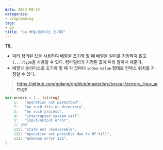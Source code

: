 ```yaml
---
date: 2023-09-23
categories:
- programming
tags:
- go
title: "Go 배열/슬라이스 초기화"
---
```


TIL;

- 미리 정의된 값을 사용하여 배열을 초기화 할 때 배열을 길이를 지정하지 않고 `[...]type`을 사용할 수 있다. 컴파일러가 지정된 값에 따라 알아서 해준다.
- 배열과 슬라이스를 초기화 할 때 각 값마다 `index:value` 형태로 인덱스 위치를 지정할 수 있다. 

> https://github.com/golang/go/blob/master/src/syscall/zerrors_linux_arm.go
> 

```go
var errors = [...]string{
	1:   "operation not permitted",
	2:   "no such file or directory",
	3:   "no such process",
	4:   "interrupted system call",
	5:   "input/output error",
    // 생략
    131: "state not recoverable",
	132: "operation not possible due to RF-kill",
	133: "unknown error 133",
}
```